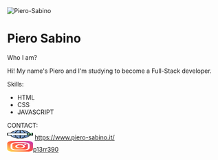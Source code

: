 <img src="https://i.ibb.co/BZP3bHk/Piero-Sabino.png" alt="Piero-Sabino" width="200px" height="220px" alig >
<h1  font-size="60px">Piero Sabino</h1>

<p >Who I am?</p>
<p >Hi! My name's Piero and I'm studying to become a Full-Stack developer.</p>

Skills:
- HTML
- CSS 
- JAVASCRIPT



CONTACT:<br/>
<img src="/img/web-search-engine.svg" width="60px" height="25px">  https://www.piero-sabino.it/<br/>
<img src="/img/instagram.svg" width="60px" height="25px"><a href="https://www.instagram.com/p13rr390/">p13rr390</a>   <br/>
